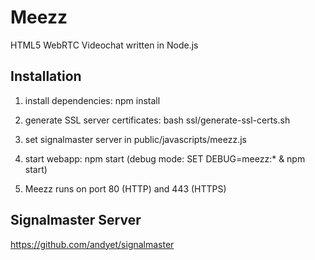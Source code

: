 # Meezz
HTML5 WebRTC Videochat written in Node.js

## Installation

1) install dependencies: npm install

2) generate SSL server certificates: bash ssl/generate-ssl-certs.sh

4) set signalmaster server in public/javascripts/meezz.js

5) start webapp: npm start (debug mode: SET DEBUG=meezz:* & npm start)

6) Meezz runs on port 80 (HTTP) and 443 (HTTPS)

## Signalmaster Server

https://github.com/andyet/signalmaster
